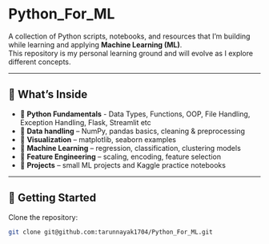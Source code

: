 # Python_For_ML

A collection of Python scripts, notebooks, and resources that I’m building while learning and applying **Machine Learning (ML)**.  
This repository is my personal learning ground and will evolve as I explore different concepts.

---

## 📌 What’s Inside
- 🔹 **Python Fundamentals** - Data Types, Functions, OOP, File Handling, Exception Handling, Flask, Streamlit etc
- 🔹 **Data handling** – NumPy, pandas basics, cleaning & preprocessing
- 🔹 **Visualization** – matplotlib, seaborn examples  
- 🔹 **Machine Learning** – regression, classification, clustering models  
- 🔹 **Feature Engineering** – scaling, encoding, feature selection  
- 🔹 **Projects** – small ML projects and Kaggle practice notebooks  

---

## 🚀 Getting Started
Clone the repository:
```bash
git clone git@github.com:tarunnayak1704/Python_For_ML.git
